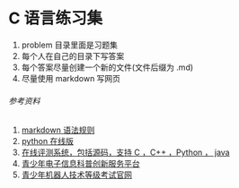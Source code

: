 # C 语言练习集

1. problem 目录里面是习题集
1. 每个人在自己的目录下写答案
1. 每个答案尽量创建一个新的文件(文件后缀为 .md)
1. 尽量使用 markdown 写网页

###### 参考资料

1. [markdown 语法规则](https://www.jianshu.com/p/191d1e21f7ed)
1. [python 在线版](http://www.pythontip.com/coding/run)
1. [在线评测系统，包括源码，支持 C ，C++ ，Python ， java ](https://docs.onlinejudge.me/)
1. [青少年电子信息科普创新服务平台](http://kp.cie-info.org.cn/)
1. [青少年机器人技术等级考试官网](http://qceit.org.cn/)
